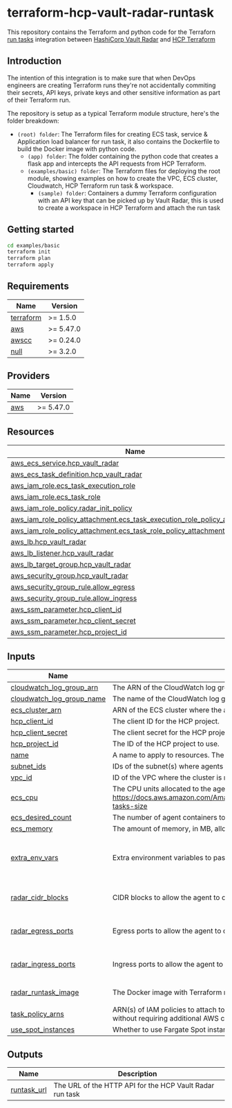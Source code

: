 # terraform-hcp-vault-radar-runtask

This repository contains the Terraform and python code for the Terraforn [run tasks](https://developer.hashicorp.com/terraform/cloud-docs/integrations/run-tasks) integration between [HashiCorp Vault Radar](https://developer.hashicorp.com/hcp/docs/vault-radar) and [HCP Terraform](https://app.terraform.io/public/signup/account)

## Introduction

The intention of this integration is to make sure that when DevOps engineers are creating Terraform runs they're not accidentally commiting their secrets, API keys, private keys and other sensitive information as part of their Terraform run.

The repository is setup as a typical Terraform module structure, here's the folder breakdown:

- `(root) folder`: The Terraform files for creating ECS task, service & Application load balancer for run task, it also contains the Dockerfile to build the Docker image with python code.
  - `(app) folder`: The folder containing the python code that creates a flask app and intercepts the API requests from HCP Terraform.
  - `(examples/basic) folder`: The Terraform files for deploying the root module, showing examples on how to create the VPC, ECS cluster, Cloudwatch, HCP Terraform run task & workspace.
    - `(sample) folder`: Containers a dummy Terraform configuration with an API key that can be picked up by Vault Radar, this is used to create a workspace in HCP Terraform and attach the run task

## Getting started

```sh
cd examples/basic
terraform init
terraform plan
terraform apply
```

<!-- BEGIN_TF_DOCS -->
## Requirements

| Name | Version |
|------|---------|
| <a name="requirement_terraform"></a> [terraform](#requirement\_terraform) | >= 1.5.0 |
| <a name="requirement_aws"></a> [aws](#requirement\_aws) | >= 5.47.0 |
| <a name="requirement_awscc"></a> [awscc](#requirement\_awscc) | >= 0.24.0 |
| <a name="requirement_null"></a> [null](#requirement\_null) | >= 3.2.0 |

## Providers

| Name | Version |
|------|---------|
| <a name="provider_aws"></a> [aws](#provider\_aws) | >= 5.47.0 |

## Resources

| Name | Type |
|------|------|
| [aws_ecs_service.hcp_vault_radar](https://registry.terraform.io/providers/hashicorp/aws/latest/docs/resources/ecs_service) | resource |
| [aws_ecs_task_definition.hcp_vault_radar](https://registry.terraform.io/providers/hashicorp/aws/latest/docs/resources/ecs_task_definition) | resource |
| [aws_iam_role.ecs_task_execution_role](https://registry.terraform.io/providers/hashicorp/aws/latest/docs/resources/iam_role) | resource |
| [aws_iam_role.ecs_task_role](https://registry.terraform.io/providers/hashicorp/aws/latest/docs/resources/iam_role) | resource |
| [aws_iam_role_policy.radar_init_policy](https://registry.terraform.io/providers/hashicorp/aws/latest/docs/resources/iam_role_policy) | resource |
| [aws_iam_role_policy_attachment.ecs_task_execution_role_policy_attachment](https://registry.terraform.io/providers/hashicorp/aws/latest/docs/resources/iam_role_policy_attachment) | resource |
| [aws_iam_role_policy_attachment.ecs_task_role_policy_attachment](https://registry.terraform.io/providers/hashicorp/aws/latest/docs/resources/iam_role_policy_attachment) | resource |
| [aws_lb.hcp_vault_radar](https://registry.terraform.io/providers/hashicorp/aws/latest/docs/resources/lb) | resource |
| [aws_lb_listener.hcp_vault_radar](https://registry.terraform.io/providers/hashicorp/aws/latest/docs/resources/lb_listener) | resource |
| [aws_lb_target_group.hcp_vault_radar](https://registry.terraform.io/providers/hashicorp/aws/latest/docs/resources/lb_target_group) | resource |
| [aws_security_group.hcp_vault_radar](https://registry.terraform.io/providers/hashicorp/aws/latest/docs/resources/security_group) | resource |
| [aws_security_group_rule.allow_egress](https://registry.terraform.io/providers/hashicorp/aws/latest/docs/resources/security_group_rule) | resource |
| [aws_security_group_rule.allow_ingress](https://registry.terraform.io/providers/hashicorp/aws/latest/docs/resources/security_group_rule) | resource |
| [aws_ssm_parameter.hcp_client_id](https://registry.terraform.io/providers/hashicorp/aws/latest/docs/resources/ssm_parameter) | resource |
| [aws_ssm_parameter.hcp_client_secret](https://registry.terraform.io/providers/hashicorp/aws/latest/docs/resources/ssm_parameter) | resource |
| [aws_ssm_parameter.hcp_project_id](https://registry.terraform.io/providers/hashicorp/aws/latest/docs/resources/ssm_parameter) | resource |

## Inputs

| Name | Description | Type | Default | Required |
|------|-------------|------|---------|:--------:|
| <a name="input_cloudwatch_log_group_arn"></a> [cloudwatch\_log\_group\_arn](#input\_cloudwatch\_log\_group\_arn) | The ARN of the CloudWatch log group where agent logs will be sent. | `string` | n/a | yes |
| <a name="input_cloudwatch_log_group_name"></a> [cloudwatch\_log\_group\_name](#input\_cloudwatch\_log\_group\_name) | The name of the CloudWatch log group where agent logs will be sent. | `string` | n/a | yes |
| <a name="input_ecs_cluster_arn"></a> [ecs\_cluster\_arn](#input\_ecs\_cluster\_arn) | ARN of the ECS cluster where the agent will be deployed. | `string` | n/a | yes |
| <a name="input_hcp_client_id"></a> [hcp\_client\_id](#input\_hcp\_client\_id) | The client ID for the HCP project. | `string` | n/a | yes |
| <a name="input_hcp_client_secret"></a> [hcp\_client\_secret](#input\_hcp\_client\_secret) | The client secret for the HCP project. | `string` | n/a | yes |
| <a name="input_hcp_project_id"></a> [hcp\_project\_id](#input\_hcp\_project\_id) | The ID of the HCP project to use. | `string` | n/a | yes |
| <a name="input_name"></a> [name](#input\_name) | A name to apply to resources. The name must be unique within an AWS account. | `string` | n/a | yes |
| <a name="input_subnet_ids"></a> [subnet\_ids](#input\_subnet\_ids) | IDs of the subnet(s) where agents can be deployed (public subnets required) | `list(string)` | n/a | yes |
| <a name="input_vpc_id"></a> [vpc\_id](#input\_vpc\_id) | ID of the VPC where the cluster is running. | `string` | n/a | yes |
| <a name="input_ecs_cpu"></a> [ecs\_cpu](#input\_ecs\_cpu) | The CPU units allocated to the agent container(s). See https://docs.aws.amazon.com/AmazonECS/latest/developerguide/AWS_Fargate.html#fargate-tasks-size | `number` | `512` | no |
| <a name="input_ecs_desired_count"></a> [ecs\_desired\_count](#input\_ecs\_desired\_count) | The number of agent containers to run. | `number` | `1` | no |
| <a name="input_ecs_memory"></a> [ecs\_memory](#input\_ecs\_memory) | The amount of memory, in MB, allocated to the agent container(s). | `number` | `1024` | no |
| <a name="input_extra_env_vars"></a> [extra\_env\_vars](#input\_extra\_env\_vars) | Extra environment variables to pass to the agent container. | <pre>list(object({<br>    name  = string<br>    value = string<br>  }))</pre> | `[]` | no |
| <a name="input_radar_cidr_blocks"></a> [radar\_cidr\_blocks](#input\_radar\_cidr\_blocks) | CIDR blocks to allow the agent to communicate with the HCP Vault Radar. | `list(string)` | <pre>[<br>  "0.0.0.0/0"<br>]</pre> | no |
| <a name="input_radar_egress_ports"></a> [radar\_egress\_ports](#input\_radar\_egress\_ports) | Egress ports to allow the agent to communicate with the HCP Vault Radar. | `set(string)` | <pre>[<br>  "0"<br>]</pre> | no |
| <a name="input_radar_ingress_ports"></a> [radar\_ingress\_ports](#input\_radar\_ingress\_ports) | Ingress ports to allow the agent to communicate with the HCP Vault Radar. | `set(string)` | <pre>[<br>  "80"<br>]</pre> | no |
| <a name="input_radar_runtask_image"></a> [radar\_runtask\_image](#input\_radar\_runtask\_image) | The Docker image with Terraform runtask server & Radar installed. | `string` | `"baghelg/hcp-radar-runtask:latest"` | no |
| <a name="input_task_policy_arns"></a> [task\_policy\_arns](#input\_task\_policy\_arns) | ARN(s) of IAM policies to attach to the agent task. Determines what actions the agent can take without requiring additional AWS credentials. | `list(string)` | `[]` | no |
| <a name="input_use_spot_instances"></a> [use\_spot\_instances](#input\_use\_spot\_instances) | Whether to use Fargate Spot instances. | `bool` | `false` | no |

## Outputs

| Name | Description |
|------|-------------|
| <a name="output_runtask_url"></a> [runtask\_url](#output\_runtask\_url) | The URL of the HTTP API for the HCP Vault Radar run task |
<!-- END_TF_DOCS -->
